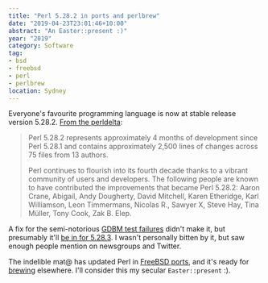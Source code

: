 ```yaml
---
title: "Perl 5.28.2 in ports and perlbrew"
date: "2019-04-23T23:01:46+10:00"
abstract: "An Easter::present :)"
year: "2019"
category: Software
tag:
- bsd
- freebsd
- perl
- perlbrew
location: Sydney
---
```

Everyone's favourite programming language is now at stable release version 5.28.2. [From the perldelta](https://perldoc.pl/perl5282delta):

> Perl 5.28.2 represents approximately 4 months of development since Perl 5.28.1 and contains approximately 2,500 lines of changes across 75 files from 13 authors.
> 
> Perl continues to flourish into its fourth decade thanks to a vibrant community of users and developers. The following people are known to have contributed the improvements that became Perl 5.28.2: Aaron Crane, Abigail, Andy Dougherty, David Mitchell, Karen Etheridge, Karl Williamson, Leon Timmermans, Nicolas R., Sawyer X, Steve Hay, Tina Müller, Tony Cook, Zak B. Elep.

A fix for the semi-notorious [GDBM test failures] didn't make it, but presumably it'll [be in for 5.28.3]. I wasn't personally bitten by it, but saw enough people mention on newsgroups and Twitter.

The indelible mat@ has updated Perl in [FreeBSD ports], and it's ready for [brewing] elsewhere. I'll consider this my secular `Easter::present` :).

[GDBM test failures]: https://rt.perl.org/Public/Bug/Display.html?id=133295
[be in for 5.28.3]: https://www.nntp.perl.org/group/perl.perl5.porters/2019/04/msg254455.html
[FreeBSD ports]: https://www.freshports.org/lang/perl5.28/
[brewing]: https://github.com/gugod/App-perlbrew/ "Perlbrew"

